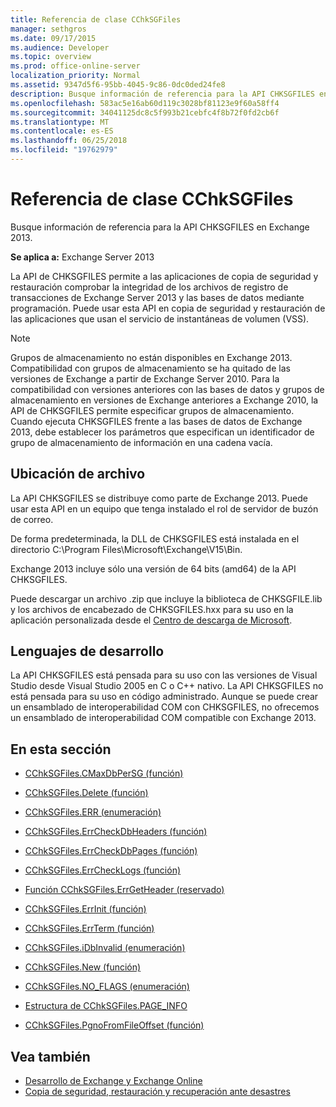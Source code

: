 ```yaml
---
title: Referencia de clase CChkSGFiles
manager: sethgros
ms.date: 09/17/2015
ms.audience: Developer
ms.topic: overview
ms.prod: office-online-server
localization_priority: Normal
ms.assetid: 9347d5f6-95bb-4045-9c86-0dc0ded24fe8
description: Busque información de referencia para la API CHKSGFILES en Exchange 2013.
ms.openlocfilehash: 583ac5e16ab60d119c3028bf81123e9f60a58ff4
ms.sourcegitcommit: 34041125dc8c5f993b21cebfc4f8b72f0fd2cb6f
ms.translationtype: MT
ms.contentlocale: es-ES
ms.lasthandoff: 06/25/2018
ms.locfileid: "19762979"
---
```

# <a name="cchksgfiles-class-reference"></a>Referencia de clase CChkSGFiles

Busque información de referencia para la API CHKSGFILES en Exchange 2013.
  
**Se aplica a:** Exchange Server 2013 
  
La API de CHKSGFILES permite a las aplicaciones de copia de seguridad y restauración comprobar la integridad de los archivos de registro de transacciones de Exchange Server 2013 y las bases de datos mediante programación. Puede usar esta API en copia de seguridad y restauración de las aplicaciones que usan el servicio de instantáneas de volumen (VSS).
  
> [!NOTE]
> Grupos de almacenamiento no están disponibles en Exchange 2013. Compatibilidad con grupos de almacenamiento se ha quitado de las versiones de Exchange a partir de Exchange Server 2010. Para la compatibilidad con versiones anteriores con las bases de datos y grupos de almacenamiento en versiones de Exchange anteriores a Exchange 2010, la API de CHKSGFILES permite especificar grupos de almacenamiento. Cuando ejecuta CHKSGFILES frente a las bases de datos de Exchange 2013, debe establecer los parámetros que especifican un identificador de grupo de almacenamiento de información en una cadena vacía. 
  
## <a name="file-location"></a>Ubicación de archivo
<a name="bk_fileslocation"> </a>

La API CHKSGFILES se distribuye como parte de Exchange 2013. Puede usar esta API en un equipo que tenga instalado el rol de servidor de buzón de correo. 
  
De forma predeterminada, la DLL de CHKSGFILES está instalada en el directorio C:\Program Files\Microsoft\Exchange\V15\Bin.
  
Exchange 2013 incluye sólo una versión de 64 bits (amd64) de la API CHKSGFILES. 
  
Puede descargar un archivo .zip que incluye la biblioteca de CHKSGFILE.lib y los archivos de encabezado de CHKSGFILES.hxx para su uso en la aplicación personalizada desde el [Centro de descarga de Microsoft](http://www.microsoft.com/en-us/download/details.aspx?id=36802).
  
## <a name="development-languages"></a>Lenguajes de desarrollo
<a name="bk_developmentlanguages"> </a>

La API CHKSGFILES está pensada para su uso con las versiones de Visual Studio desde Visual Studio 2005 en C o C++ nativo. La API CHKSGFILES no está pensada para su uso en código administrado. Aunque se puede crear un ensamblado de interoperabilidad COM con CHKSGFILES, no ofrecemos un ensamblado de interoperabilidad COM compatible con Exchange 2013.
  
## <a name="in-this-section"></a>En esta sección
<a name="bk_inthissection"> </a>

- [CChkSGFiles.CMaxDbPerSG (función)](cchksgfiles-cmaxdbpersg-function.md)
    
- [CChkSGFiles.Delete (función)](cchksgfiles-delete-function.md)
    
- [CChkSGFiles.ERR (enumeración)](cchksgfiles-err-enumeration.md)
    
- [CChkSGFiles.ErrCheckDbHeaders (función)](cchksgfiles-errcheckdbheaders-function.md)
    
- [CChkSGFiles.ErrCheckDbPages (función)](cchksgfiles-errcheckdbpages-function.md)
    
- [CChkSGFiles.ErrCheckLogs (función)](cchksgfiles-errchecklogs-function.md)
    
- [Función CChkSGFiles.ErrGetHeader (reservado)](cchksgfiles-errgetheader-function-reserved.md)
    
- [CChkSGFiles.ErrInit (función)](cchksgfiles-errinit-function.md)
    
- [CChkSGFiles.ErrTerm (función)](cchksgfiles-errterm-function.md)
    
- [CChkSGFiles.iDbInvalid (enumeración)](cchksgfiles-idbinvalid-enumeration.md)
    
- [CChkSGFiles.New (función)](cchksgfiles-new-function.md)
    
- [CChkSGFiles.NO_FLAGS (enumeración)](cchksgfiles-no_flags-enumeration.md)
    
- [Estructura de CChkSGFiles.PAGE_INFO](cchksgfiles-page_info-struct.md)
    
- [CChkSGFiles.PgnoFromFileOffset (función)](cchksgfiles-pgnofromfileoffset-function.md)
    
## <a name="see-also"></a>Vea también

- [Desarrollo de Exchange y Exchange Online](../exchange-server-development.md)
- [Copia de seguridad, restauración y recuperación ante desastres](http://technet.microsoft.com/en-us/library/dd876874)
    

